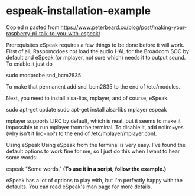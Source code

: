 # espeak-installation-example

Copied n pasted from https://www.peterbeard.co/blog/post/making-your-raspberry-pi-talk-to-you-with-espeak/


Prerequisites
eSpeak requires a few things to be done before it will work.
First of all, 
Raspbmcdoes not load the audio HAL for the Broadcom SOC by default and eSpeak (or mplayer, not sure which) needs it to output sound. To enable it just do

sudo modprobe snd_bcm2835

To make that permanent add snd_bcm2835 to the end of /etc/modules.

Next, you need to install alsa-libs, mplayer, and of course, eSpeak.

sudo apt-get update
sudo apt-get install alsa-libs mplayer espeak

mplayer supports LIRC by default, which is neat, but it seems to make it impossible to run mplayer from the terminal. To disable it, add nolirc=yes (why isn't it lirc=no?) to the end of /etc/mplayer/mplayer.conf.

Using eSpeak
Using eSpeak from the terminal is very easy. I've found the default options to work fine for me, so I just do this when I want to hear some words:

espeak "Some words."
**(To use it in a script, follow the example.)**

eSpeak has a lot of options to play with, but I'm perfectly happy with the defaults. You can read eSpeak's man page for more details.
